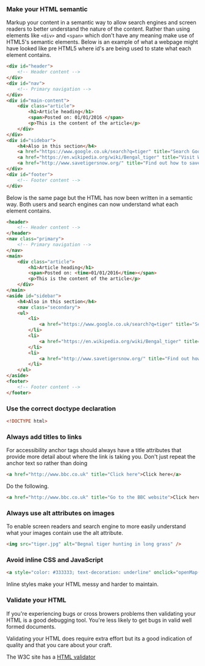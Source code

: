 ### Make your HTML semantic

Markup your content in a semantic way to allow search engines and screen readers to better understand the nature of the content.  Rather than using elements like `<div>` and `<span>` which don't have any meaning make use of HTML5's semantic elements.  Below is an example of what a webpage might have looked like pre HTML5 where id's are being used to state what each element contains.

```html
<div id="header">
	<!-- Header content -->
</div>
<div id="nav">
	<!-- Primary navigation -->
</div>
<div id="main-content">
	<div class="article">
		<h1>Article heading</h1>
		<span>Posted on: 01/01/2016 </span>
		<p>This is the content of the article</p>
	</div>
</div>
<div id="sidebar">
	<h4>Also in this section</h4>
	<a href="https://www.google.co.uk/search?q=tiger" title="Search Google for tigers">Tigers</a>
	<a href="https://en.wikipedia.org/wiki/Bengal_tiger" title="Visit Wikipedia to find out more about the Bengal tiger">Bengal tiger</a>
	<a href="http://www.savetigersnow.org/" title="Find out how to save tigers from extinction">Save tigers now</a>
</div>
<div id="footer">
	<!-- Footer content -->
</div>
```
Below is the same page but the HTML has now been written in a semantic way.  Both users and search engines can now understand what each element contains.


```html
<header>
	<!-- Header content -->
</header>
<nav class="primary">
	<!-- Primary navigation -->
</nav>
<main>
	<div class="article">
		<h1>Article heading</h1>
		<span>Posted on: <time>01/01/2016</time></span>
		<p>This is the content of the article</p>
	</div>
</main>
<aside id="sidebar">
	<h4>Also in this section</h4>
	<nav class="secondary">
	<ul>
		<li>
			<a href="https://www.google.co.uk/search?q=tiger" title="Search Google for tigers">Tigers</a>
		</li>
		<li>
			<a href="https://en.wikipedia.org/wiki/Bengal_tiger" title="Visit Wikipedia to find out more about the Bengal tiger">Bengal tiger</a>
		</li>
		<li>
			<a href="http://www.savetigersnow.org/" title="Find out how to save tigers from extinction">Save tigers now</a>
		</li>
	</ul>
</aside>
<footer>
	<!-- Footer content -->
</footer>
```

### Use the correct doctype declaration

````html
<!DOCTYPE html>
````

### Always add titles to links

For accessibility anchor tags should always have a title attributes that provide more detail about where the link is taking you.  Don't just repeat the anchor text so rather than doing

````html
<a href="http://www.bbc.co.uk" title="Click here">Click here</a>
````

Do the following.

````html
<a href="http://www.bbc.co.uk" title="Go to the BBC website">Click here</a>
````

### Always use alt attributes on images

To enable screen readers and search engine to more easily understand what your images contain use the alt attribute.  

````html
<img src="tiger.jpg" alt="Begnal tiger hunting in long grass" />
````

### Avoid inline CSS and JavaScript

````html
<a style="color: #333333; text-decoration: underline" onclick="openMap()">Contact us</a>
````

Inline styles make your HTML messy and harder to maintain.  

### Validate your HTML

If you're experiencing bugs or cross browers problems then validating your HTML is a good debugging tool.  You're less likely to get bugs in valid well formed documents.

Validating your HTML does require extra effort but its a good indication of quality and that you care about your craft.  

The W3C site has a [HTML validator](https://validator.w3.org/)